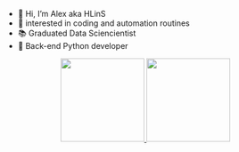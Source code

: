 <!---
AlexHLinS/AlexHLinS is a ✨ special ✨ repository because its `README.md` (this file) appears on your GitHub profile.
You can click the Preview link to take a look at your changes.
--->

- 👋 Hi, I’m Alex aka HLinS
- 👀 interested in coding and automation routines
- 📚 Graduated Data Sciencientist 
- 🌱 Back-end Python developer

<p align='center'>
<a href='https://github-readme-stats.vercel.app/api?username=alexhlins&show_icons=true&count_private=true'>
<img height=150  src='https://github-readme-stats.vercel.app/api?username=alexhlins&show_icons=true&count_private=true'>
</a>
<a href='https://github-readme-stats.vercel.app/api/top-langs/?username=alexhlins&show_icons=true&count_private=true'>
<img height=150 src='https://github-readme-stats.vercel.app/api/top-langs/?username=alexhlins&show_icons=true&count_private=true'>
</a>
</p>
